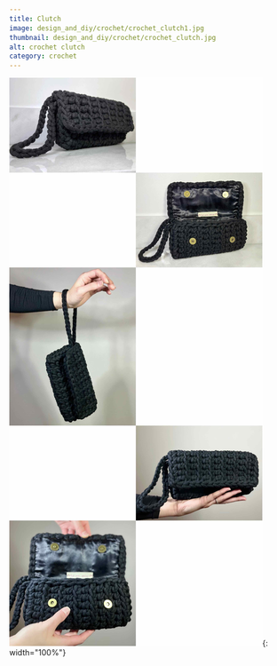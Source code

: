 ```yaml
---
title: Clutch
image: design_and_diy/crochet/crochet_clutch1.jpg
thumbnail: design_and_diy/crochet/crochet_clutch.jpg
alt: crochet clutch
category: crochet
---
```


![crochet clutch](./assets/img/design_and_diy/crochet/crochet_clutch2.jpg){: width="100%"}

